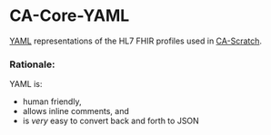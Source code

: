 # CA-Core-YAML

[YAML](https://yaml.org) representations of the HL7 FHIR profiles used in [CA-Scratch](https://github.com/scratch-fhir-profiles/CA-Scratch).

### Rationale:
YAML is:
- human friendly,
- allows inline comments, and
- is *very* easy to convert back and forth to JSON
